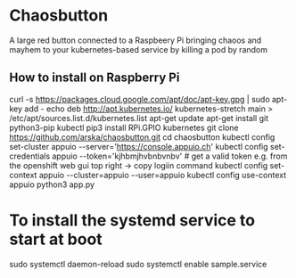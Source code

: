 # Chaosbutton

A large red button connected to a Raspbeery Pi bringing chaoos and mayhem to your kubernetes-based service by killing a pod by random

## How to install on Raspberry Pi

curl -s https://packages.cloud.google.com/apt/doc/apt-key.gpg | sudo apt-key add -
echo deb http://apt.kubernetes.io/ kubernetes-stretch main > /etc/apt/sources.list.d/kubernetes.list
apt-get update
apt-get install git python3-pip kubectl
pip3 install RPi.GPIO kubernetes
git clone https://github.com/arska/chaosbutton.git
cd chaosbutton
kubectl config set-cluster appuio --server='https://console.appuio.ch'
kubectl config set-credentials appuio --token='kjhbmjhvbnbvnbv' # get a valid token e.g. from the openshift web gui top right -> copy logiin command
kubectl config set-context appuio --cluster=appuio --user=appuio
kubectl config use-context appuio
python3 app.py

# To install the systemd service to start at boot
sudo systemctl daemon-reload
sudo systemctl enable sample.service
